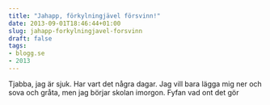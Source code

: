 ```yaml
---
title: "Jahapp, förkylningjävel försvinn!"
date: 2013-09-01T18:46:44+01:00
slug: jahapp-forkylningjavel-forsvinn
draft: false
tags:
- blogg.se
- 2013
---
```

Tjabba, jag är sjuk. Har vart det några dagar. Jag vill bara lägga mig ner och sova och gråta, men jag börjar skolan imorgon. Fyfan vad ont det gör